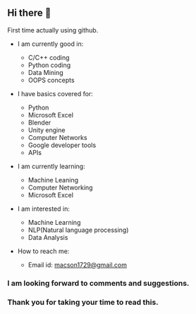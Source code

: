 ## Hi there 👋

First time actually using github.

- I am currently good in:
  - C/C++ coding
  - Python coding
  - Data Mining 
  - OOPS concepts

- I have basics covered for:
  - Python
  - Microsoft Excel
  - Blender
  - Unity engine
  - Computer Networks
  - Google developer tools
  - APIs

- I am currently learning:
  - Machine Leaning
  - Computer Networking
  - Microsoft Excel

- I am interested in:
  - Machine Learning
  - NLP(Natural language processing)
  - Data Analysis

- How to reach me: 
  - Email id: macson1729@gmail.com

### I am looking forward to comments and suggestions.

### Thank you for taking your time to read this.

<!--
**Sunny1729-prog/Sunny1729-prog** is a ✨ _special_ ✨ repository because its `README.md` (this file) appears on your GitHub profile.

Here are some ideas to get you started:

- 🔭 I’m currently working on ...
- 🌱 I’m currently learning ...
- 👯 I’m looking to collaborate on ...
- 🤔 I’m looking for help with ...
- 💬 Ask me about ...
- 📫 How to reach me: ...
- 😄 Pronouns: ...
- ⚡ Fun fact: ...
-->
